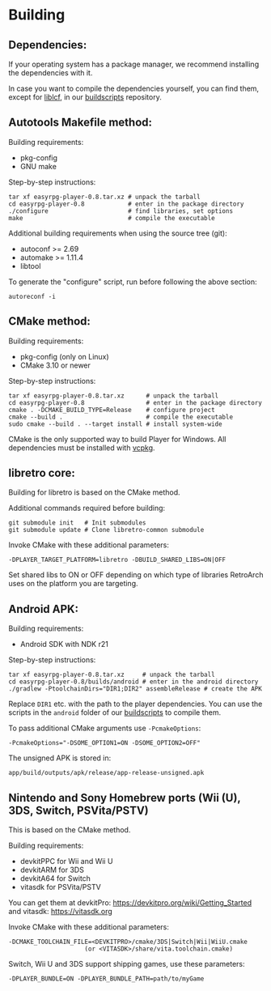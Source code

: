 # Building

## Dependencies:

If your operating system has a package manager, we recommend installing the
dependencies with it.

In case you want to compile the dependencies yourself, you can find them,
except for [liblcf], in our [buildscripts] repository.


## Autotools Makefile method:

Building requirements:

- pkg-config
- GNU make

Step-by-step instructions:

    tar xf easyrpg-player-0.8.tar.xz # unpack the tarball
    cd easyrpg-player-0.8            # enter in the package directory
    ./configure                      # find libraries, set options
    make                             # compile the executable

Additional building requirements when using the source tree (git):

- autoconf >= 2.69
- automake >= 1.11.4
- libtool

To generate the "configure" script, run before following the above section:

    autoreconf -i


## CMake method:

Building requirements:

- pkg-config (only on Linux)
- CMake 3.10 or newer

Step-by-step instructions:

    tar xf easyrpg-player-0.8.tar.xz      # unpack the tarball
    cd easyrpg-player-0.8                 # enter in the package directory
    cmake . -DCMAKE_BUILD_TYPE=Release    # configure project
    cmake --build .                       # compile the executable
    sudo cmake --build . --target install # install system-wide

CMake is the only supported way to build Player for Windows. All dependencies
must be installed with [vcpkg].


## libretro core:

Building for libretro is based on the CMake method.

Additional commands required before building:

    git submodule init   # Init submodules
    git submodule update # Clone libretro-common submodule

Invoke CMake with these additional parameters:

    -DPLAYER_TARGET_PLATFORM=libretro -DBUILD_SHARED_LIBS=ON|OFF

Set shared libs to ON or OFF depending on which type of libraries RetroArch
uses on the platform you are targeting.


## Android APK:

Building requirements:

- Android SDK with NDK r21

Step-by-step instructions:

    tar xf easyrpg-player-0.8.tar.xz     # unpack the tarball
    cd easyrpg-player-0.8/builds/android # enter in the android directory
    ./gradlew -PtoolchainDirs="DIR1;DIR2" assembleRelease # create the APK

Replace ``DIR1`` etc. with the path to the player dependencies. You can use
the scripts in the ``android`` folder of our [buildscripts] to compile them.

To pass additional CMake arguments use ``-PcmakeOptions``:

    -PcmakeOptions="-DSOME_OPTION1=ON -DSOME_OPTION2=OFF"

The unsigned APK is stored in:

    app/build/outputs/apk/release/app-release-unsigned.apk


## Nintendo and Sony Homebrew ports (Wii (U), 3DS, Switch, PSVita/PSTV)

This is based on the CMake method.

Building requirements:

- devkitPPC for Wii and Wii U
- devkitARM for 3DS
- devkitA64 for Switch
- vitasdk for PSVita/PSTV

You can get them at devkitPro: https://devkitpro.org/wiki/Getting_Started
and vitasdk: https://vitasdk.org

Invoke CMake with these additional parameters:

    -DCMAKE_TOOLCHAIN_FILE=<DEVKITPRO>/cmake/3DS|Switch|Wii|WiiU.cmake
                         (or <VITASDK>/share/vita.toolchain.cmake)

Switch, Wii U and 3DS support shipping games, use these parameters:

    -DPLAYER_BUNDLE=ON -DPLAYER_BUNDLE_PATH=path/to/myGame


[buildscripts]: https://github.com/EasyRPG/buildscripts
[liblcf]: https://github.com/EasyRPG/liblcf
[vcpkg]: https://github.com/Microsoft/vcpkg
